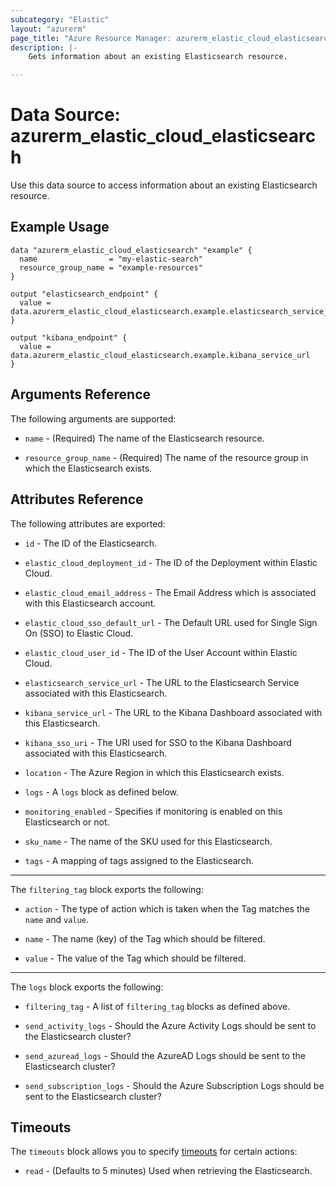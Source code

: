 ```yaml
---
subcategory: "Elastic"
layout: "azurerm"
page_title: "Azure Resource Manager: azurerm_elastic_cloud_elasticsearch"
description: |- 
    Gets information about an existing Elasticsearch resource.

---
```


# Data Source: azurerm_elastic_cloud_elasticsearch

Use this data source to access information about an existing Elasticsearch resource.

## Example Usage

```hcl
data "azurerm_elastic_cloud_elasticsearch" "example" {
  name                = "my-elastic-search"
  resource_group_name = "example-resources"
}

output "elasticsearch_endpoint" {
  value = data.azurerm_elastic_cloud_elasticsearch.example.elasticsearch_service_url
}

output "kibana_endpoint" {
  value = data.azurerm_elastic_cloud_elasticsearch.example.kibana_service_url
}
```

## Arguments Reference

The following arguments are supported:

* `name` - (Required) The name of the Elasticsearch resource.

* `resource_group_name` - (Required) The name of the resource group in which the Elasticsearch exists.

## Attributes Reference

The following attributes are exported:

* `id` - The ID of the Elasticsearch.

* `elastic_cloud_deployment_id` - The ID of the Deployment within Elastic Cloud.

* `elastic_cloud_email_address` - The Email Address which is associated with this Elasticsearch account.

* `elastic_cloud_sso_default_url` - The Default URL used for Single Sign On (SSO) to Elastic Cloud.

* `elastic_cloud_user_id` - The ID of the User Account within Elastic Cloud.

* `elasticsearch_service_url` - The URL to the Elasticsearch Service associated with this Elasticsearch.

* `kibana_service_url` - The URL to the Kibana Dashboard associated with this Elasticsearch.

* `kibana_sso_uri` - The URI used for SSO to the Kibana Dashboard associated with this Elasticsearch.

* `location` - The Azure Region in which this Elasticsearch exists.

* `logs` - A `logs` block as defined below.

* `monitoring_enabled` - Specifies if monitoring is enabled on this Elasticsearch or not.

* `sku_name` - The name of the SKU used for this Elasticsearch.

* `tags` - A mapping of tags assigned to the Elasticsearch.

---

The `filtering_tag` block exports the following:

* `action` - The type of action which is taken when the Tag matches the `name` and `value`.

* `name` - The name (key) of the Tag which should be filtered.

* `value` - The value of the Tag which should be filtered.

---

The `logs` block exports the following:

* `filtering_tag` - A list of `filtering_tag` blocks as defined above.

* `send_activity_logs` - Should the Azure Activity Logs should be sent to the Elasticsearch cluster?

* `send_azuread_logs` - Should the AzureAD Logs should be sent to the Elasticsearch cluster?

* `send_subscription_logs` - Should the Azure Subscription Logs should be sent to the Elasticsearch cluster?


## Timeouts

The `timeouts` block allows you to specify [timeouts](https://www.terraform.io/docs/configuration/resources.html#timeouts) for certain actions:

* `read` - (Defaults to 5 minutes) Used when retrieving the Elasticsearch.
